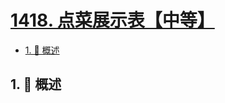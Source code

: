 # [1418. 点菜展示表【中等】](https://github.com/Tdahuyou/TNotes.leetcode/tree/main/notes/1418.%20%E7%82%B9%E8%8F%9C%E5%B1%95%E7%A4%BA%E8%A1%A8%E3%80%90%E4%B8%AD%E7%AD%89%E3%80%91)

<!-- region:toc -->

- [1. 📝 概述](#1--概述)

<!-- endregion:toc -->

## 1. 📝 概述
